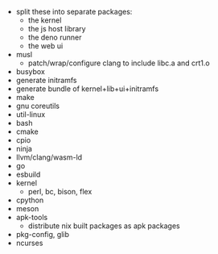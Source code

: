 - split these into separate packages:
  - the kernel
  - the js host library
  - the deno runner
  - the web ui
- musl
  - patch/wrap/configure clang to include libc.a and crt1.o
- busybox
- generate initramfs
- generate bundle of kernel+lib+ui+initramfs
- make
- gnu coreutils
- util-linux
- bash
- cmake
- cpio
- ninja
- llvm/clang/wasm-ld
- go
- esbuild
- kernel
  - perl, bc, bison, flex
- cpython
- meson
- apk-tools
  - distribute nix built packages as apk packages
- pkg-config, glib
- ncurses
